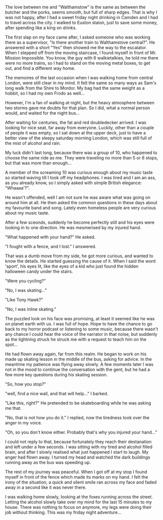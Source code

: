 The love between me and &quot;Walthamstow&quot; is the same as between the butcher and the porks, seems smooth, but full of sharp edges. That is why I was not happy, after I had a sweet friday night drinking in Camden and I had to travel across the city. I walked to Euston staion, just to save some money, after spending like a king on drinks.

The first slap on my face came after, I asked someone who was working there as a supervisor, &quot;Is there another train to Walthamstove central?&quot;. He answered with a short &quot;Yes&quot; then showed me the way to the escalator. When I stepped off from the moving staircase, I found myself in front of Mr. Mission Impossible. You know, the guy with 6 walkietalkies, he told me there were no more trains, so I had to stand on the moving metal boxes, to get out, and find a different way home.

The memoires of the last occasion when I was walking home from central London, were still clear in my mind. It felt the same so many ways as Sam&#39;s long walk from the Shire to Mordor. My bag had the same weight as a hobbit, so I had my own Frodo as well...

However, I&#39;m a fan of walking at night, but the heavy atmosphere between two storms gave me doubts for that plan. So I did, what a normal person would, and waited for the night bus...

After waiting for centuries, the fat and red doubledecker arrived. I was looking for nice seat, far away from everyone. Luckily, other than a couple of people it was empty, so I sat down at the upper deck, just to have a better view of the sleepy saturday morning London, which was still full of the mist of alcohol and rain.

My luck didn&#39;t last long, because there was a group of 10, who happened to choose the same ride as me. They were traveling no more than 5 or 6 stops, but that was more than enough...

A member of the screaming 10 was curious enough about my music taste so started waving till I took off my headphones. I was tired and I am an ass, as you already know, so I simply asked with simple British elegance: &quot;Whaaaa&#39;?&quot;.

He wasn&#39;t offended, well I am not sure he was aware what was going on around him at all. He then asked the common questions in these days about my favourite band and song. Lately even homeless people are very curious about my music taste.

After a few sceonds, suddenly he become perfectly still and his eyes were looking in to one direction. He was mesmerised by my injured hand.

&quot;What happened with your hand?&quot; He asked.

&quot;I fought with a fence, and I lost.&quot; I answered.

That was a dumb move from my side, he got more curious, and wanted to know the details. He started guessing the cause of it. When I said the word &#39;sport&#39;, his eyes lit, like the eyes of a kid who just found the hidden halloween candy under the stairs.

&quot;Were you cycling?&quot;

&quot;No, I was skating...&quot;

&quot;Like Tony Hawk?&quot;

&quot;No, I was inline skating.&quot;

The puzzled look on his face was promising, at least it seemed like he was on planet earth with us. I was full of hope. Hope to have the chance to go back to my horror podcast or listening to some music, because there wasn&#39;t any chance I could hear the voice of the narrator in that noise, but suddenly as the lightning struck he struck me with a request to teach him on the spot...

He had flown away again, far from this realm. He began to work on his made up skating lesson in the middle of the bus, asking for advice. In the meantime my patience was flying away slowly. A few moments later I was not in the mood to continue the conversation with the gent, but he had a few more key questions during his skating session.

&quot;So, how you stop?&quot;

&quot;well, find a nice wall, and that will help...&quot; I barked.

&quot;Like this, right?&quot; He pretended to be skateboarding while he was asking me that.

&quot;No, that is not how you do it.&quot; I replied, now the tiredness took over the anger in my voice.

&quot;Oh, so you don&#39;t know either. Probably that&#39;s why you injured your hand...&quot;

I could not reply to that, because fortunately they reach their destanation and left under a few seconds. I was sitting with my tired and alcohol filled brain, and after I slowly realised what just happened I start to laugh. My anger had flown away. I turned my head and watched the dark buildings running away as the bus was speeding up.

The rest of my journey was peaceful. When I got off at my stop I found myself in front of the fence which made its marks on my hand. I felt the irony of the situation, a quick and silent smile ran across my face and faded away in a second like it was never there.

I was walking home slowly, looking at the foxes running across the street. Letting the alcohol slowly take over my mind for the last 15 minutes to my house. There was nothing to focus on anymore, my legs were doing their job without thinking. This was my friday night adventure...